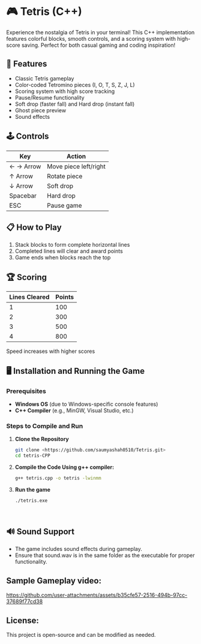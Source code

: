 # 🎮 Tetris (C++)
Experience the nostalgia of Tetris in your terminal! This C++ implementation features colorful blocks, smooth controls, and a scoring system with high-score saving. Perfect for both casual gaming and coding inspiration!

## 🚀 Features
- Classic Tetris gameplay
- Color-coded Tetromino pieces (I, O, T, S, Z, J, L)
- Scoring system with high score tracking
- Pause/Resume functionality
- Soft drop (faster fall) and Hard drop (instant fall)
- Ghost piece preview
- Sound effects

## 🕹️ Controls
| Key          | Action                  |
|--------------|-------------------------|
| ← → Arrow    | Move piece left/right   |
| ↑ Arrow      | Rotate piece            |
| ↓ Arrow      | Soft drop               |
| Spacebar     | Hard drop               |
| ESC          | Pause game              |

## 📋 How to Play
1. Stack blocks to form complete horizontal lines
2. Completed lines will clear and award points
3. Game ends when blocks reach the top

## 🏆 Scoring
| Lines Cleared | Points |
|---------------|--------|
| 1             | 100    |
| 2             | 300    |
| 3             | 500    |
| 4             | 800    |

Speed increases with higher scores

## 🖥️ Installation and Running the Game
### Prerequisites
- **Windows OS** (due to Windows-specific console features)
- **C++ Compiler** (e.g., MinGW, Visual Studio, etc.)

### Steps to Compile and Run
1. **Clone the Repository**
   ```bash
   git clone <https://github.com/saumyashah0510/Tetris.git>
   cd tetris-CPP

2. **Compile the Code Using g++ compiler:**
    ```bash
    g++ tetris.cpp -o tetris -lwinmm

3. **Run the game**
    ```bash
    ./tetris.exe

<br>

## 🔊 Sound Support
- The game includes sound effects during gameplay.
- Ensure that sound.wav is in the same folder as the executable for proper functionality.

## Sample Gameplay video:


https://github.com/user-attachments/assets/b35cfe57-2516-494b-97cc-37689f77cd38



## License:
This project is open-source and can be modified as needed.
